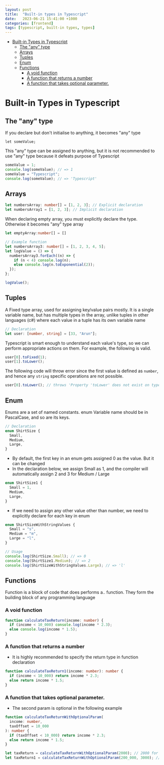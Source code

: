 ```yaml
---
layout: post
title:  "Built-in types in Typescript"
date:   2023-06-21 15:41:00 +1000
categories: [frontend]
tags: [typescript, built-in types, types]
---
```


- [Built-in Types in Typescript](#built-in-types-in-typescript)
  - [The "any" type](#the-any-type)
  - [Arrays](#arrays)
  - [Tuples](#tuples)
  - [Enum](#enum)
  - [Functions](#functions)
    - [A void function](#a-void-function)
    - [A function that returns a number](#a-function-that-returns-a-number)
    - [A function that takes optional parameter.](#a-function-that-takes-optional-parameter)

# Built-in Types in Typescript 

## The "any" type
If you declare but don't initialise to anything, it becomes "any" type

`let someValue;`

This "any" type can be assigned to anything, but it is not recommended to use "any" type because it defeats purpose of Typescript

```typescript
someValue = 1;
console.log(someValue); // => 1
someValue = "Typescript";
console.log(someValue); // => 'Typescript'
```

## Arrays

```typescript 
let numbersArray: number[] = [1, 2, 3]; // Explicit declaration
let numbersArray1 = [1, 2, 3]; // Implicit declaration
```

When declaring empty array, you must explicitly declare the type. Otherwise it becomes "any" type array

```typescript
let emptyArray:number[] = []
```

```typescript
// Example function
let numbersArray3: number[] = [1, 2, 3, 4, 5];
let logValue = () => {
  numbersArray3.forEach((n) => {
    if (n < 4) console.log(n);
    else console.log(n.toExponential(2));
  });
};

logValue();
```

## Tuples

A Fixed type array, used for assigning key/value pairs mostly.
It is a single variable name, but has multiple types in the array, unlike tuples in other languages (c#) where each value in a tuple has its own variable name

```typescript
// Declaration
let user: [number, string] = [33, "Arun"];
```

Typescript is smart enough to understand each value's type, so we can perform appropriate actions on them. For example, the following is valid. 

```typescript
user[0].toFixed(1);
user[1].toLower();
```

The following code will throw error since the first value is defined as `number`, and hence any `string` specific operations are not possible.

```typescript
user[0].toLower(); // throws 'Property 'toLower' does not exist on type 'number'.ts(2339)'
```

## Enum

Enums are a set of named constants. enum Variable name should be in PascalCase, and so are its keys.

```typescript
// Declaration
enum ShirtSize {
  Small,
  Medium,
  Large,
}
```

- By default, the first key in an enum gets assigned 0 as the value. But it can be changed
- In the declaration below, we assign  Small as 1, and the compiler will automatically assign 2 and 3 for Medium / Large
```typescript
enum ShirtSize1 {
  Small = 1,
  Medium,
  Large,
}
```

- If we need to assign any other value other than number, we need to explicitly declare for each key in enum

```typescript
enum ShirtSizeWithStringValues {
  Small = "s",
  Medium = "m",
  Large = "l",
}

// Usage
console.log(ShirtSize.Small); // => 0
console.log(ShirtSize1.Medium); // => 2
console.log(ShirtSizeWithStringValues.Large); // => 'l'
```

## Functions

Function is a block of code that does performs a.. function. They form the building block of any programming language

### A void function

```typescript
function calculateTaxReturn(income: number) {
  if (income < 10_000) console.log(income * 2.3);
  else console.log(income * 1.5);
}
```

### A function that returns a number

- It is highly recommended to specify the return type in function declaration

```typescript
function calculateTaxReturn1(income: number): number {
  if (income < 10_000) return income * 2.3;
  else return income * 1.5;
}
```

### A function that takes optional parameter. 

- The second param is optional in the following example 

```typescript
function calculateTaxReturnWithOptionalParam(
  income: number,
  taxOffset = 10_000
): number {
  if (taxOffset < 10_000) return income * 2.3;
  else return income * 1.5;
}

let taxReturn = calculateTaxReturnWithOptionalParam(2000); // 2000 for income & default 10_000 for taxOffset
let taxReturn1 = calculateTaxReturnWithOptionalParam(200_000, 3000); // 200_000 for income & 3000 as taxOffset
```